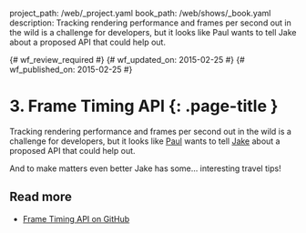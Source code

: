 project_path: /web/_project.yaml
book_path: /web/shows/_book.yaml
description: Tracking rendering performance and frames per second out in the wild is a challenge for developers, but it looks like Paul wants to tell Jake about a proposed API that could help out.

{# wf_review_required #}
{# wf_updated_on: 2015-02-25 #}
{# wf_published_on: 2015-02-25 #}

# 3. Frame Timing API {: .page-title }

Tracking rendering performance and frames per second out in the wild is a challenge for developers, but it looks like [Paul](https://twitter.com/aerotwist) wants to tell [Jake](https://twitter.com/jaffathecake) about a proposed API that could help out.

And to make matters even better Jake has some… interesting travel tips!

## Read more

* [Frame Timing API on GitHub](https://github.com/w3c/frame-timing)
